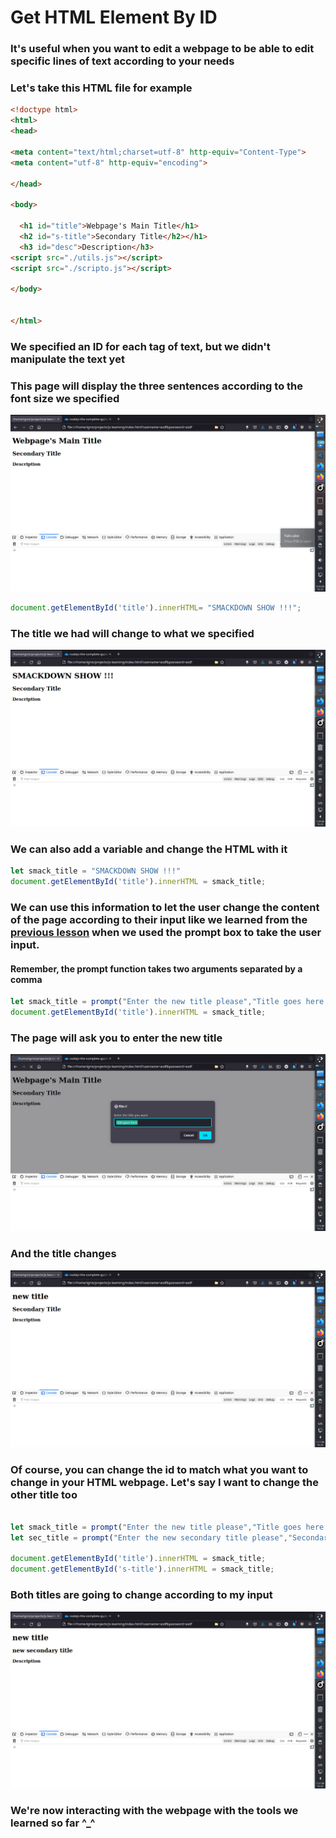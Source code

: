 # Get HTML Element By ID

### It's useful when you want to edit a webpage to be able to edit specific lines of text according to your needs

### Let's take this HTML file for example

```html
<!doctype html>
<html>
<head>

<meta content="text/html;charset=utf-8" http-equiv="Content-Type">
<meta content="utf-8" http-equiv="encoding">

</head>

<body>

  <h1 id="title">Webpage's Main Title</h1>  
  <h2 id="s-title">Secondary Title</h2></h1> 
  <h3 id="desc">Description</h3> 
<script src="./utils.js"></script>
<script src="./scripto.js"></script>

</body>


</html>
```
### We specified an ID for each tag of text, but we didn't manipulate the text yet
### This page will display the three sentences according to the font size we specified

![Page example](./images/page-example1.png)


```javascript
document.getElementById('title').innerHTML= "SMACKDOWN SHOW !!!";
```

### The title we had will change to what we specified

![Next Page example](./images/page-example2.png)

### We can also add a variable and change the HTML with it


```javascript
let smack_title = "SMACKDOWN SHOW !!!"
document.getElementById('title').innerHTML = smack_title;
```

### We can use this information to let the user change the content of the page according to their input like we learned from the [previous lesson](./09-prompt-box.md) when we used the prompt box to take the user input.

#### Remember, the prompt function takes two arguments separated by a comma

```javascript
let smack_title = prompt("Enter the new title please","Title goes here...");
document.getElementById('title').innerHTML = smack_title;
```

### The page will ask you to enter the new title

![Third Page example](./images/page-example3.png)


### And the title changes

![fourth Page example](./images/page-example4.png)

### Of course, you can change the id to match what you want to change in your HTML webpage. Let's say I want to change the other title too

```javascript

let smack_title = prompt("Enter the new title please","Title goes here...");
let sec_title = prompt("Enter the new secondary title please","Secondary title goes here...");

document.getElementById('title').innerHTML = smack_title;
document.getElementById('s-title').innerHTML = smack_title;

```
### Both titles are going to change according to my input

![fifth Page example](./images/page-example5.png)


### We're now interacting with the webpage with the tools we learned so far ^_^